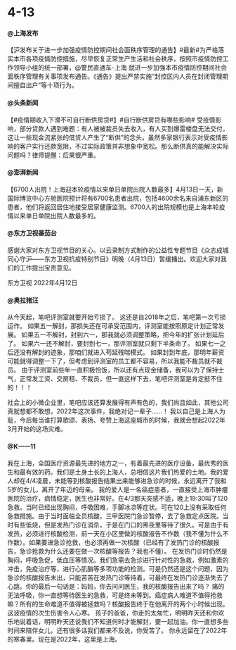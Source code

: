 # 4-13

#### @上海发布

【沪发布关于进一步加强疫情防控期间社会面秩序管理的通告】#最新#为严格落实本市各项疫情防控措施，尽早恢复正常生产生活和社会秩序，按照市疫情防控工作领导小组的统一部署，@警民直通车-上海 就进一步加强本市疫情防控期间社会面秩序管理有关事项发布通告。《通告》提出严禁实施“封控区内人员在封闭管理期间擅自出户”等十项行为。

#### @头条新闻

【#疫情期收入下滑不可自行断供房贷#】#自行断供房贷有哪些影响# 受疫情影响，部分贷款人遇到难题：有人被被裁员失去收入，有人买到爆雷楼盘无法交付。这让一些现金流紧张的借贷人产生了“断供”的念头。虽然多家银行表示对受疫情影响的客户实行还款宽限，不过实际政策并非想象中宽松。那么断供真的能解决实际问题吗？律师提醒：后果很严重。

#### @澎湃新闻

【6700人出院！上海迎本轮疫情以来单日单院出院人数最多】4月13日一天，新国际博览中心方舱医院预计将有6700名患者出院，包括4600余名来自浦东新区的患者，他们将返回居住地接受居家健康监测。6700人的出院规模也是上海本轮疫情以来单日单院出院人数最多的。

#### @东方卫视番茄台

感谢大家对东方卫视节目的关心。以云录制方式制作的公益性专题节目《众志成城 同心守沪——东方卫视抗疫特别节目》明晚（4月13日）暂缓播出。欢迎大家对我们的工作提出宝贵意见。

东方卫视 2022年4月12日 ​​​​

#### @奥拉猪汪

从今天起，笔吧评测室就要开始亏损了。 这还是自2018年之后，笔吧第一次亏损运作。 如果五一解封，那损失还在可承受范围内，评测室能按照原定计划正常发展。 如果五一不解封，封到六一，那我就必须调整策略，把今年的扩张计划延后了。 如果六一还不解封，要封到七一，那评测室就只剩下半条命了。 如果七一之后还没有解封的迹象，那咱们就进入苟延残喘模式。 如果封到年底，那明年薪资可能就得调整一下了，但考虑到评测室的员工都不容易，所以我能不裁员就不裁员。 由于评测室前些年一直积极恰饭，所以还有点现金储备，我可以为了保持士气，正常发工资、交房租、不裁员，但一直这样下去，笔吧评测室是肯定挺不住的！！！

社会上的小微企业里，笔吧应该还算发展得有声有色的，我们尚且如此，其他公司真就想都不敢想，2022年这次事件，我绝对记一辈子……！ 我以自己是上海人为耻，今后每当谁打算歌颂、表扬、夸赞上海这座城市的时候，我就会想起2022年3月开始的这场灾难。

#### @K一一11

我在上海，全国医疗资源最先进的地方之一，有着最先进的医疗设备，最优秀的医生和最有效的药。我们是土身土长的上海人，总相信这片我们热爱的土地。我的爱人却在4/4凌晨，未能等到核酸报告结果出来能够进急诊的时候，永远离开了我和5岁的女儿，离开了年迈的母亲。 我的爱人是一名癌症患者，一直接受上海市肿瘤医院的治疗，病情稳定，医生也非常好。在4/3那天突感不适，晚上19:30叫了120急救。当时已经出现胸闷，呼吸困难，手脚冰凉等症状。可在120上没有采取任何急救措施。由于当时面临全员核酸，三甲医院门急诊暂停，去了急救定点医院。当时有些低烧，但是发热门诊在消杀，于是在门口的黑夜里等待了很久。可是由于有发热，必须进行核酸检测，前一天在小区里做的核酸报告不作数（我不懂为什么不作数）。如果要进急诊抢救，也必须再做一次核酸（已经有了发热门诊的核酸报告，急诊抢救为什么还要在做一次核酸等报告？我也不懂）。 在发热门诊时仍然是胸闷，呼吸急促，低血压等情况。我们急需去急诊进行针对性的急救，例如激素的冲击，免疫治疗等，进行心肌酶等多项功能的检测。可是仍然还是这个问题，因为急诊的核酸报告未出，只能苦苦在发热门诊等待着，可最终在发热门诊逐渐失去了心跳。你的最后一句话是：妈妈，你去问问医生，我的核酸报告出来了吗？ 痛的无法呼吸，你一直想等待医生的急救，可是终未等到。癌症病人难道不值得抢救嘛？所有的生命难道不值得被拯救吗？核酸报告终于在他离开的两个小时候出现。 这波疫情的次生伤害令人心寒。 孩子的爸爸，你走的太匆忙，明明昨天还和你欢乐地说着话，明明昨天还说我们不知道何时才能解封，要一起加油。你一直想多些时间来陪伴女儿，还有很多话我们都来不及说，你受苦了。 你永远留在了2022年的寒春里。现在是2022年，这里是上海。&#x20;
